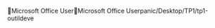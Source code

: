 Microsoft Office User                                 M i c r o s o f t   O f f i c e   U s e r   p a n i c / D e s k t o p / T P 1 / t p 1 - o u t i l d e v e 